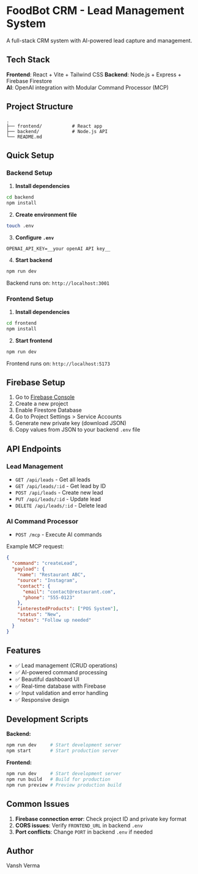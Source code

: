# FoodBot CRM - Lead Management System

A full-stack CRM system with AI-powered lead capture and management.

## Tech Stack

**Frontend**: React + Vite + Tailwind CSS 
**Backend**: Node.js + Express + Firebase Firestore  
**AI**: OpenAI integration with Modular Command Processor (MCP)

## Project Structure

```
.
├── frontend/           # React app
├── backend/            # Node.js API
└── README.md
```

## Quick Setup

### Backend Setup

1. **Install dependencies**
```bash
cd backend
npm install
```

2. **Create environment file**
```bash
touch .env
```

3. **Configure `.env`**
```env
OPENAI_API_KEY=__your openAI API key__
```

4. **Start backend**
```bash
npm run dev
```
Backend runs on: `http://localhost:3001`

### Frontend Setup

1. **Install dependencies**
```bash
cd frontend
npm install
```

2. **Start frontend**
```bash
npm run dev
```
Frontend runs on: `http://localhost:5173`

## Firebase Setup

1. Go to [Firebase Console](https://console.firebase.google.com)
2. Create a new project
3. Enable Firestore Database
4. Go to Project Settings > Service Accounts
5. Generate new private key (download JSON)
6. Copy values from JSON to your backend `.env` file

## API Endpoints

### Lead Management
- `GET /api/leads` - Get all leads
- `GET /api/leads/:id` - Get lead by ID
- `POST /api/leads` - Create new lead
- `PUT /api/leads/:id` - Update lead
- `DELETE /api/leads/:id` - Delete lead

### AI Command Processor
- `POST /mcp` - Execute AI commands

Example MCP request:
```json
{
  "command": "createLead",
  "payload": {
    "name": "Restaurant ABC",
    "source": "Instagram",
    "contact": {
      "email": "contact@restaurant.com",
      "phone": "555-0123"
    },
    "interestedProducts": ["POS System"],
    "status": "New",
    "notes": "Follow up needed"
  }
}
```

## Features

- ✅ Lead management (CRUD operations)
- ✅ AI-powered command processing
- ✅ Beautiful dashboard UI
- ✅ Real-time database with Firebase
- ✅ Input validation and error handling
- ✅ Responsive design

## Development Scripts

**Backend:**
```bash
npm run dev     # Start development server
npm start       # Start production server
```

**Frontend:**
```bash
npm run dev     # Start development server
npm run build   # Build for production
npm run preview # Preview production build
```

## Common Issues

1. **Firebase connection error**: Check project ID and private key format
2. **CORS issues**: Verify `FRONTEND_URL` in backend `.env`
3. **Port conflicts**: Change `PORT` in backend `.env` if needed

## Author

Vansh Verma
